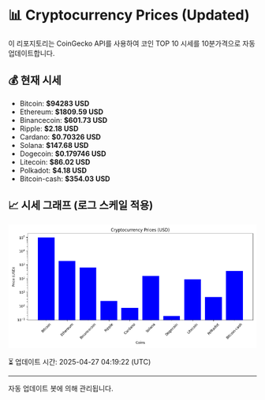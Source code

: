 
# 📊 Cryptocurrency Prices (Updated)

이 리포지토리는 CoinGecko API를 사용하여 코인 TOP 10 시세를 10분가격으로 자동 업데이트합니다.

## 💰 현재 시세
- Bitcoin: **$94283 USD**
- Ethereum: **$1809.59 USD**
- Binancecoin: **$601.73 USD**
- Ripple: **$2.18 USD**
- Cardano: **$0.70326 USD**
- Solana: **$147.68 USD**
- Dogecoin: **$0.179746 USD**
- Litecoin: **$86.02 USD**
- Polkadot: **$4.18 USD**
- Bitcoin-cash: **$354.03 USD**

## 📈 시세 그래프 (로그 스케일 적용)
![Crypto Prices](crypto_prices.png)

⏳ 업데이트 시간: 2025-04-27 04:19:22 (UTC)

---
자동 업데이트 봇에 의해 관리됩니다.
